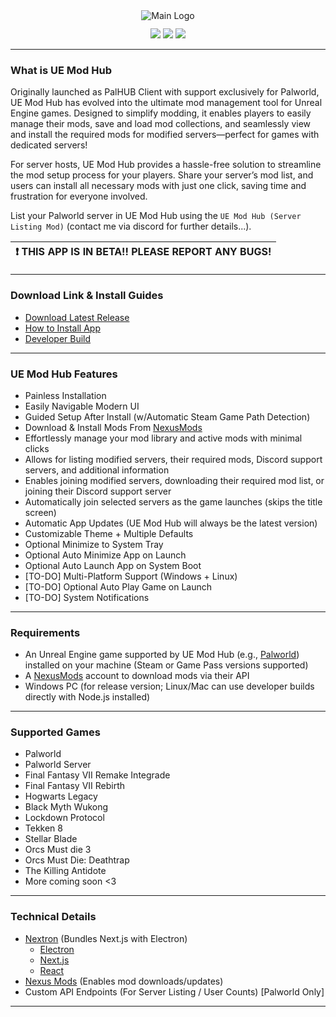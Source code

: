 <div align="center">
    <img style="max-height: 256px; width: auto;" src="resources/images/ue-mod-hub-palworld.png" title="Main Logo" />
    <div class="row" style="margin: 12px;">
        <img src="https://img.shields.io/github/downloads/Dekita/ue-mod-hub/total?style=for-the-badge&logo=github">
        <a class="mx-2" href="https://discord.gg/WyTdramBkm" target="new">
        <img src="https://img.shields.io/discord/1132980259596271657?logo=discord&style=for-the-badge&logoColor=e4e4e4&label=Support%20Server"></a>
        <img src="https://img.shields.io/github/stars/Dekita/ue-mod-hub?style=for-the-badge&logo=apache%20spark&logoColor=e4e4e4">
    </div>
</div>
<hr class="mt-1">

### What is UE Mod Hub
Originally launched as PalHUB Client with support exclusively for Palworld, UE Mod Hub has evolved into the ultimate mod management tool for Unreal Engine games. Designed to simplify modding, it enables players to easily manage their mods, save and load mod collections, and seamlessly view and install the required mods for modified servers—perfect for games with dedicated servers!

For server hosts, UE Mod Hub provides a hassle-free solution to streamline the mod setup process for your players. Share your server’s mod list, and users can install all necessary mods with just one click, saving time and frustration for everyone involved.

List your Palworld server in UE Mod Hub using the `UE Mod Hub (Server Listing Mod)` (contact me via discord for further details...).

| :exclamation: THIS APP IS IN BETA!! PLEASE REPORT ANY BUGS! |
|---|

<hr class="mt-1">

### Download Link & Install Guides
- [Download Latest Release](./releases)
- [How to Install App](./resources/readme/install.md)
- [Developer Build](./resources/readme/install-dev.md)
<hr class="mt-1">

### UE Mod Hub Features
- Painless Installation 
- Easily Navigable Modern UI 
- Guided Setup After Install (w/Automatic Steam Game Path Detection)
- Download & Install Mods From [NexusMods](https://www.nexusmods.com/)
- Effortlessly manage your mod library and active mods with minimal clicks 
- Allows for listing modified servers, their required mods, Discord support servers, and additional information 
- Enables joining modified servers, downloading their required mod list, or joining their Discord support server
- Automatically join selected servers as the game launches (skips the title screen) 
- Automatic App Updates (UE Mod Hub will always be the latest version)
- Customizable Theme + Multiple Defaults 
- Optional Minimize to System Tray
- Optional Auto Minimize App on Launch
- Optional Auto Launch App on System Boot
- [TO-DO] Multi-Platform Support (Windows + Linux)
- [TO-DO] Optional Auto Play Game on Launch
- [TO-DO] System Notifications
<hr class="mt-1">

### Requirements
- An Unreal Engine game supported by UE Mod Hub (e.g., [Palworld](https://store.steampowered.com/app/1623730/Palworld/)) installed on your machine (Steam or Game Pass versions supported)
- A [NexusMods](https://www.nexusmods.com/) account to download mods via their API
- Windows PC (for release version; Linux/Mac can use developer builds directly with Node.js installed)
<hr class="mt-1">

### Supported Games
- Palworld
- Palworld Server
- Final Fantasy VII Remake Integrade
- Final Fantasy VII Rebirth
- Hogwarts Legacy
- Black Myth Wukong
- Lockdown Protocol
- Tekken 8
- Stellar Blade
- Orcs Must die 3
- Orcs Must Die: Deathtrap
- The Killing Antidote
- More coming soon <3
<hr class="mt-1">

### Technical Details
- [Nextron](https://github.com/saltyshiomix/nextron) (Bundles Next.js with Electron)
    - [Electron](https://www.electronjs.org/)
    - [Next.js](https://nextjs.org/)
    - [React](https://react.dev/)
- [Nexus Mods](https://www.nexusmods.com/) (Enables mod downloads/updates) 
- Custom API Endpoints (For Server Listing / User Counts) [Palworld Only]
<hr class="mt-1">
